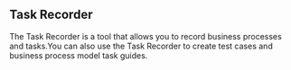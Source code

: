 <!-- Explain Task Recorder App -->

## Task Recorder

The Task Recorder is a tool that allows you to record business processes and tasks.You can also use the Task Recorder to create test cases and business process model task guides.
